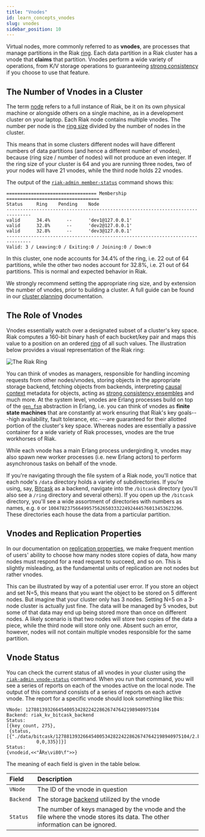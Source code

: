 ```yaml
---
title: "Vnodes"
id: learn_concepts_vnodes
slug: vnodes
sidebar_position: 10
---
```


[concept causal context]: ../../learn/concepts/causal-context.md

[concept clusters ring]: ../../learn/concepts/clusters.md#the-ring

[concept replication]: ../../learn/concepts/replication.md

[concept strong consistency]: ../../learn/concepts/strong-consistency.md

[glossary node]: ../../learn/glossary.md#node

[glossary ring]: ../../learn/glossary.md#ring

[plan backend]: ../../setup/planning/backend

[plan cluster capacity]: ../../setup/planning/cluster-capacity.md

[use admin riak cli]: ../../using/admin/riak-cli.md

Virtual nodes, more commonly referred to as **vnodes**, are processes
that manage partitions in the Riak [ring][glossary ring]. Each data
partition in a Riak cluster has a vnode that **claims** that partition.
Vnodes perform a wide variety of operations, from K/V storage operations
to guaranteeing [strong consistency][concept strong consistency] if you choose to use that
feature.

## The Number of Vnodes in a Cluster

The term [node][glossary node] refers to a full instance of Riak,
be it on its own physical machine or alongside others on a single
machine, as in a development cluster on your laptop. Each Riak node
contains multiple vnodes. The number per node is the [ring
size][concept clusters ring] divided by the number of nodes in the cluster.

This means that in some clusters different nodes will have different
numbers of data partitions (and hence a different number of vnodes),
because (ring size / number of nodes) will not produce an even integer.
If the ring size of your cluster is 64 and you are running three nodes,
two of your nodes will have 21 vnodes, while the third node holds 22
vnodes.

The output of the [`riak-admin member-status`][use admin riak cli]
command shows this:

    ================================= Membership ==================================
    Status     Ring    Pending    Node
    -------------------------------------------------------------------------------
    valid      34.4%      --      'dev1@127.0.0.1'
    valid      32.8%      --      'dev2@127.0.0.1'
    valid      32.8%      --      'dev3@127.0.0.1'
    -------------------------------------------------------------------------------
    Valid: 3 / Leaving:0 / Exiting:0 / Joining:0 / Down:0

In this cluster, one node accounts for 34.4% of the ring, i.e. 22 out of
64 partitions, while the other two nodes account for 32.8%, i.e. 21 out
of 64 partitions. This is normal and expected behavior in Riak.

We strongly recommend setting the appropriate ring size, and by
extension the number of vnodes, prior to building a cluster. A full
guide can be found in our [cluster planning][plan cluster capacity] documentation.

## The Role of Vnodes

Vnodes essentially watch over a designated subset of a cluster's key
space. Riak computes a 160-bit binary hash of each bucket/key pair and
maps this value to a position on an ordered [ring][concept clusters ring]
of all such values. The illustration below provides a visual
representation of the Riak ring:

![The Riak
Ring](http://docs.basho.com/shared/2.0.2/images/riak-ring.png?1416296175)

You can think of vnodes as managers, responsible for handling incoming
requests from other nodes/vnodes, storing objects in the appropriate
storage backend, fetching objects from backends, interpreting [causal
context][concept causal context] metadata for objects, acting as [strong consistency
ensembles][concept strong consistency] and much
more.  At the system level, vnodes are Erlang processes build on top of
the [`gen_fsm`](http://www.erlang.org/doc/design_principles/fsm.html)
abstraction in Erlang, i.e. you can think of vnodes as **finite state
machines** that are constantly at work ensuring that Riak's key
goals---high availability, fault tolerance, etc.---are guaranteed for
their allotted portion of the cluster's key space. Whereas nodes are
essentially a passive container for a wide variety of Riak processes,
vnodes are the true workhorses of Riak.

While each vnode has a main Erlang process undergirding it, vnodes may
also spawn new worker processes (i.e. new Erlang actors) to perform
asynchronous tasks on behalf of the vnode.

If you're navigating through the file system of a Riak node, you'll
notice that each node's `/data` directory holds a variety of
subdirectories. If you're using, say, [Bitcask](../../setup/planning/backend/bitcask.md) as a backend, navigate
into the `/bitcask` directory (you'll also see a `/ring` directory and
several others). If you open up the `/bitcask` directory, you'll see a
wide assortment of directories with numbers as names, e.g. `0` or
`1004782375664995756265033322492444576013453623296`. These directories
each house the data from a particular partition.

## Vnodes and Replication Properties

In our documentation on [replication properties][concept replication], we make frequent
mention of users' ability to choose how many nodes store copies of
data, how many nodes must respond for a read request to succeed, and so
on. This is slightly misleading, as the fundamental units of replication
are not nodes but rather vnodes.

This can be illustrated by way of a potential user error.  If you store
an object and set N=5, this means that you want the object to be stored
on 5 different nodes. But imagine that your cluster only has 3 nodes.
Setting N=5 on a 3-node cluster is actually just fine. The data will be
managed by 5 vnodes, but some of that data may end up being stored more
than once on different nodes. A likely scenario is that two nodes will
store two copies of the data a piece, while the third node will store
only one. Absent such an error, however, nodes will not contain multiple
vnodes responsible for the same partition.

## Vnode Status

You can check the current status of all vnodes in your cluster using the
[`riak-admin vnode-status`][use admin riak cli]
command. When you run that command, you will see a series of reports on
each of the vnodes active on the local node. The output of this command
consists of a series of reports on each active vnode. The report for a
specific vnode should look something like this:

    VNode: 1278813932664540053428224228626747642198940975104
    Backend: riak_kv_bitcask_backend
    Status:
    [{key_count, 275},
     {status,[{"./data/bitcask/1278813932664540053428224228626747642198940975104/2.bitcask.data",
               0,0,335}]}]
    Status:
    {vnodeid,<<"ÅR±\vi80\f">>}

The meaning of each field is given in the table below.

| Field     | Description                                                                                                                 |
| :-------- | :-------------------------------------------------------------------------------------------------------------------------- |
| `VNode`   | The ID of the vnode in question                                                                                             |
| `Backend` | The storage [backend][plan backend] utilized by the vnode                                                                   |
| `Status`  | The number of keys managed by the vnode and the file where the vnode stores its data. The other information can be ignored. |
